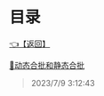 # 目录  


[👈【返回】](/--目录--/Unity笔记/--目录--Unity笔记)  


[📜动态合批和静态合批](/Unity笔记/Unity游戏优化/动态合批和静态合批)  







> 2023/7/9 3:12:43
